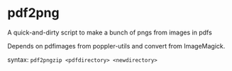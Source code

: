 # pdf2png
A quick-and-dirty script to make a bunch of pngs from images in pdfs

Depends on pdfimages from poppler-utils and convert from ImageMagick.

syntax: `pdf2pngzip <pdfdirectory> <newdirectory>`

